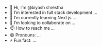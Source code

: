 - 👋 Hi, I’m @biyash shrestha
- 👀 I’m interested in full stack development ...
- 🌱 I’m currently learning Next js ...
- 💞️ I’m looking to collaborate on ...
- 📫 How to reach me ...
- 😄 Pronouns: ...
- ⚡ Fun fact: ...

<!---
biyash-1/biyash-1 is a ✨ special ✨ repository because its `README.md` (this file) appears on your GitHub profile.
You can click the Preview link to take a look at your changes.
--->
